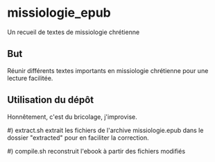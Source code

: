 missiologie_epub
================

Un recueil de textes de missiologie chrétienne

But
---

Réunir différents textes importants en missiologie chrétienne pour une lecture facilitée.

Utilisation du dépôt
--------------------

Honnêtement, c'est du bricolage, j'improvise.

#) extract.sh extrait les fichiers de l'archive missiologie.epub dans le dossier "extracted" pour en faciliter la correction.

#) compile.sh reconstruit l'ebook à partir des fichiers modifiés